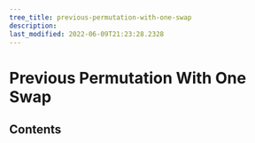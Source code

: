 ```yaml
---
tree_title: previous-permutation-with-one-swap
description: 
last_modified: 2022-06-09T21:23:28.2328
---
```


# Previous Permutation With One Swap

## Contents
